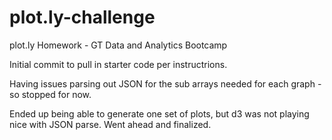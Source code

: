 # plot.ly-challenge
plot.ly Homework - GT Data and Analytics Bootcamp

Initial commit to pull in starter code per instructrions. 

Having issues parsing out JSON for the sub arrays needed for each graph - so stopped for now. 


Ended up being able to generate one set of plots, but d3 was not playing nice with JSON parse. Went ahead and finalized. 

